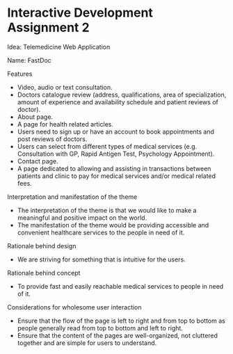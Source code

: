 # Interactive Development Assignment 2

Idea: Telemedicine Web Application

Name: FastDoc

Features

- Video, audio or text consultation.
- Doctors catalogue review (address, qualifications, area of specialization, amount of experience and availability schedule and patient reviews of doctor).
- About page.
- A page for health related articles.
- Users need to sign up or have an account to book appointments and post reviews of doctors.
- Users can select from different types of medical services (e.g. Consultation with GP, Rapid Antigen Test, Psychology Appointment).
- Contact page.
- A page dedicated to allowing and assisting in transactions between patients and clinic to pay for medical services and/or medical related fees.

Interpretation and manifestation of the theme

- The interpretation of the theme is that we would like to make a meaningful and positive impact on the world.
- The manifestation of the theme would be providing accessible and convenient healthcare services to the people in need of it.

Rationale behind design

- We are striving for something that is intuitive for the users.

Rationale behind concept

- To provide fast and easily reachable medical services to people in need of it.

Considerations for wholesome user interaction

- Ensure that the flow of the page is left to right and from top to bottom as people generally read from top to bottom and left to right.
- Ensure that the content of the pages are well-organized, not cluttered together and are simple for users to understand.
